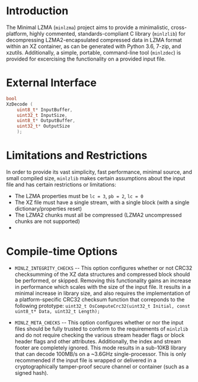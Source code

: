 # Introduction
The Minimal LZMA (`minlzma`) project aims to provide a minimalistic, cross-platform, highly commented, standards-compliant C library (`minlzlib`) for decompressing LZMA2-encapsulated compressed data in LZMA format within an XZ container, as can be generated with Python 3.6, 7-zip, and xzutils. Additionally, a simple, portable, command-line tool (`minlzdec`) is provided for excercising the functionality on a provided input file.

# External Interface

~~~ c
bool
XzDecode (
    uint8_t* InputBuffer,
    uint32_t InputSize,
    uint8_t* OutputBuffer,
    uint32_t* OutputSize
    );
~~~

# Limitations and Restrictions
In order to provide its vast simplicity, fast performance, minimal source, and small compiled size, `minlzlib` makes certain assumptions about the input file and has certain restrictions or limitations:

* The LZMA properties must be `lc = 3`, `pb = 2`, `lc = 0`
* The XZ file must have a single stream, with a single block (with a single dictionary/properties reset)
* The LZMA2 chunks must all be compressed (LZMA2 uncompressed chunks are not supported)
* 

# Compile-time Options
* `MINLZ_INTEGRITY_CHECKS` -- This option configures whether or not CRC32 checksumming of the XZ data structures and compressed block should be performed, or skipped. Removing this functionality gains an increase in performance which scales with the size of the input file. It results in a minimal increase in library size, and also requires the implementation of a platform-specific CRC32 checksum function that correponds to the following prototype: `uint32_t OsComputeCrc32(uint32_t Initial, const uint8_t* Data, uint32_t Length);`

* `MINLZ_META_CHECKS` -- This option configures whether or nor the input files should be fully trusted to conform to the requirements of `minlzlib` and do not require checking the various stream header flags or block header flags and other attributes. Additionally, the index and stream footer are completely ignored. This mode results in a sub-10KB library that can decode 100MB/s on a ~3.6GHz single-processor. This is only recommended if the input file is wrapped or delivered in a cryptographically tamper-proof secure channel or container (such as a signed hash).

